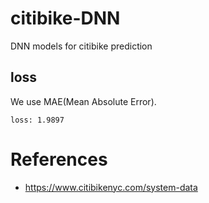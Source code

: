 # citibike-DNN
DNN models for citibike prediction

## loss
We use MAE(Mean Absolute Error).
```
loss: 1.9897
```

# References
* https://www.citibikenyc.com/system-data
